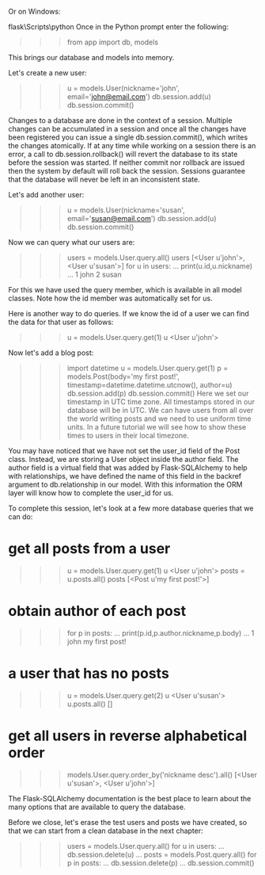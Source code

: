 Or on Windows:

flask\Scripts\python
Once in the Python prompt enter the following:

>>> from app import db, models
>>>
This brings our database and models into memory.

Let's create a new user:

>>> u = models.User(nickname='john', email='john@email.com')
>>> db.session.add(u)
>>> db.session.commit()
>>>
Changes to a database are done in the context of a session. Multiple changes can be accumulated in a session and once all the changes have been registered you can issue a single db.session.commit(), which writes the changes atomically. If at any time while working on a session there is an error, a call to db.session.rollback() will revert the database to its state before the session was started. If neither commit nor rollback are issued then the system by default will roll back the session. Sessions guarantee that the database will never be left in an inconsistent state.

Let's add another user:

>>> u = models.User(nickname='susan', email='susan@email.com')
>>> db.session.add(u)
>>> db.session.commit()
>>>
Now we can query what our users are:

>>> users = models.User.query.all()
>>> users
[<User u'john'>, <User u'susan'>]
>>> for u in users:
...     print(u.id,u.nickname)
...
1 john
2 susan
>>>
For this we have used the query member, which is available in all model classes. Note how the id member was automatically set for us.

Here is another way to do queries. If we know the id of a user we can find the data for that user as follows:

>>> u = models.User.query.get(1)
>>> u
<User u'john'>
>>>
Now let's add a blog post:

>>> import datetime
>>> u = models.User.query.get(1)
>>> p = models.Post(body='my first post!', timestamp=datetime.datetime.utcnow(), author=u)
>>> db.session.add(p)
>>> db.session.commit()
Here we set our timestamp in UTC time zone. All timestamps stored in our database will be in UTC. We can have users from all over the world writing posts and we need to use uniform time units. In a future tutorial we will see how to show these times to users in their local timezone.

You may have noticed that we have not set the user_id field of the Post class. Instead, we are storing a User object inside the author field. The author field is a virtual field that was added by Flask-SQLAlchemy to help with relationships, we have defined the name of this field in the backref argument to db.relationship in our model. With this information the ORM layer will know how to complete the user_id for us.

To complete this session, let's look at a few more database queries that we can do:

# get all posts from a user
>>> u = models.User.query.get(1)
>>> u
<User u'john'>
>>> posts = u.posts.all()
>>> posts
[<Post u'my first post!'>]

# obtain author of each post
>>> for p in posts:
...     print(p.id,p.author.nickname,p.body)
...
1 john my first post!

# a user that has no posts
>>> u = models.User.query.get(2)
>>> u
<User u'susan'>
>>> u.posts.all()
[]

# get all users in reverse alphabetical order
>>> models.User.query.order_by('nickname desc').all()
[<User u'susan'>, <User u'john'>]
>>>
The Flask-SQLAlchemy documentation is the best place to learn about the many options that are available to query the database.

Before we close, let's erase the test users and posts we have created, so that we can start from a clean database in the next chapter:

>>> users = models.User.query.all()
>>> for u in users:
...     db.session.delete(u)
...
>>> posts = models.Post.query.all()
>>> for p in posts:
...     db.session.delete(p)
...
>>> db.session.commit()
>>>